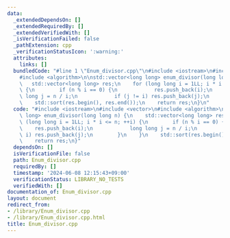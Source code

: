```yaml
---
data:
  _extendedDependsOn: []
  _extendedRequiredBy: []
  _extendedVerifiedWith: []
  _isVerificationFailed: false
  _pathExtension: cpp
  _verificationStatusIcon: ':warning:'
  attributes:
    links: []
  bundledCode: "#line 1 \"Enum_divisor.cpp\"\n#include <iostream>\n#include <vector>\n\
    #include <algorithm>\n\nstd::vector<long long> enum_divisor(long long n) {\n \
    \   std::vector<long long> res;\n    for (long long i = 1LL; i * i <= n; ++i)\
    \ {\n        if (n % i == 0) {\n            res.push_back(i);\n            long\
    \ long j = n / i;\n            if (j != i) res.push_back(j);\n        }\n    }\n\
    \    std::sort(res.begin(), res.end());\n    return res;\n}\n"
  code: "#include <iostream>\n#include <vector>\n#include <algorithm>\n\nstd::vector<long\
    \ long> enum_divisor(long long n) {\n    std::vector<long long> res;\n    for\
    \ (long long i = 1LL; i * i <= n; ++i) {\n        if (n % i == 0) {\n        \
    \    res.push_back(i);\n            long long j = n / i;\n            if (j !=\
    \ i) res.push_back(j);\n        }\n    }\n    std::sort(res.begin(), res.end());\n\
    \    return res;\n}"
  dependsOn: []
  isVerificationFile: false
  path: Enum_divisor.cpp
  requiredBy: []
  timestamp: '2024-06-08 12:15:43+09:00'
  verificationStatus: LIBRARY_NO_TESTS
  verifiedWith: []
documentation_of: Enum_divisor.cpp
layout: document
redirect_from:
- /library/Enum_divisor.cpp
- /library/Enum_divisor.cpp.html
title: Enum_divisor.cpp
---
```

